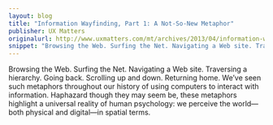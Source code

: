 ```yaml
---
layout: blog
title: "Information Wayfinding, Part 1: A Not-So-New Metaphor"
publisher: UX Matters
originalurl: http://www.uxmatters.com/mt/archives/2013/04/information-wayfinding-part-1-a-not-so-new-metaphor.php
snippet: "Browsing the Web. Surfing the Net. Navigating a Web site. Traversing a hierarchy. Going back. Scrolling up and down. Returning home. We’ve seen such metaphors throughout our history of using computers to interact with information. Haphazard though they may seem be, these metaphors highlight a universal reality of human psychology: we perceive the world—both physical and digital—in spatial terms."
---
```


Browsing the Web. Surfing the Net. Navigating a Web site. Traversing a hierarchy. Going back. Scrolling up and down. Returning home. We’ve seen such metaphors throughout our history of using computers to interact with information. Haphazard though they may seem be, these metaphors highlight a universal reality of human psychology: we perceive the world—both physical and digital—in spatial terms.